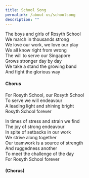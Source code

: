```yaml
---
title: School Song
permalink: /about-us/schoolsong
description: ""
---
```

The boys and girls of Rosyth School <br> 
We march in thousands strong <br> 
We love our work, we love our play <br> 
We all know right from wrong <br>
The will to serve our Singapore <br>
Grows stronger day by day <br>
We take a stand the growing band <br>
And fight the glorious way <br>

#### **Chorus**

For Rosyth School, our Rosyth School <br>
To serve we will endeavour <br>
A leading light and shining bright <br>
Rosyth School forever

In times of stress and strain we find <br>
The joy of strong endeavour <br>
In spite of setbacks in our work <br>
We strive along together <br> 
Our teamwork is a source of strength <br> 
And ruggedness another <br>
To meet the challenge of the day <br>
For Rosyth School forever

#### **(Chorus)**